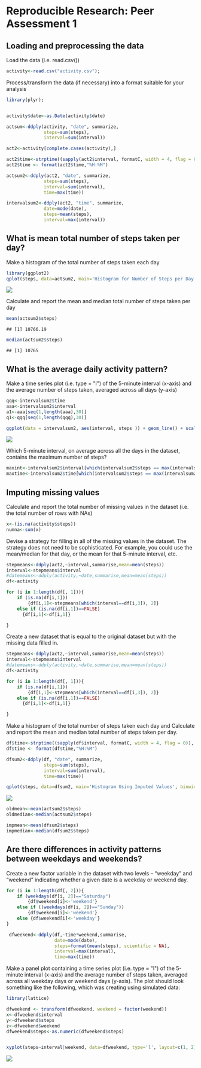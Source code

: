 # Reproducible Research: Peer Assessment 1


## Loading and preprocessing the data
Load the data (i.e. read.csv())

```r
activity<-read.csv("activity.csv");
```

Process/transform the data (if necessary) into a format suitable for your analysis


```r
library(plyr);


activity$date<-as.Date(activity$date)

actsum<-ddply(activity, "date", summarize, 
              steps=sum(steps),
              interval=sum(interval))

act2<-activity[complete.cases(activity),]

act2$time<-strptime((sapply(act2$interval, formatC, width = 4, flag = 0)), format = "%H%M")
act2$time <- format(act2$time,"%H:%M")

actsum2<-ddply(act2, "date", summarize, 
              steps=sum(steps),
              interval=sum(interval),
              time=max(time))

intervalsum2<-ddply(act2, "time", summarize, 
              date=mode(date),
              steps=mean(steps),
              interval=max(interval))
```



## What is mean total number of steps taken per day?
Make a histogram of the total number of steps taken each day


```r
library(ggplot2)
qplot(steps, data=actsum2, main='Histogram for Number of Steps per Day', binwidth=1000)
```

![](PA1_template_files/figure-html/unnamed-chunk-3-1.png) 



Calculate and report the mean and median total number of steps taken per day



```r
mean(actsum2$steps)
```

```
## [1] 10766.19
```

```r
median(actsum2$steps)
```

```
## [1] 10765
```


## What is the average daily activity pattern?
Make a time series plot (i.e. type = "l") of the 5-minute interval (x-axis) and the average number of steps taken, averaged across all days (y-axis)

```r
qqq<-intervalsum2$time
aaa<-intervalsum2$interval
a1<-aaa[seq(1,length(aaa),30)]
q1<-qqq[seq(1,length(qqq),30)]

ggplot(data = intervalsum2, aes(interval, steps )) + geom_line() + scale_x_continuous(breaks=a1, labels=q1) + ylab("Average Steps Per 5-Minute Interval") + xlab("Time Interval")
```

![](PA1_template_files/figure-html/unnamed-chunk-5-1.png) 

Which 5-minute interval, on average across all the days in the dataset, contains the maximum number of steps?


```r
maxint<-intervalsum2$interval[which(intervalsum2$steps == max(intervalsum2$steps))]
maxtime<-intervalsum2$time[which(intervalsum2$steps == max(intervalsum2$steps))]
```


## Imputing missing values

Calculate and report the total number of missing values in the dataset (i.e. the total number of rows with NAs)


```r
x<-(is.na(activity$steps))
numna<-sum(x)
```

Devise a strategy for filling in all of the missing values in the dataset. The strategy does not need to be sophisticated. For example, you could use the mean/median for that day, or the mean for that 5-minute interval, etc.



```r
stepmeans<-ddply(act2,~interval,summarise,mean=mean(steps))
interval<-stepmeans$interval
#datemeans<-ddply(activity,~date,summarise,mean=mean(steps))
df<-activity

for (i in 1:length(df[, 1])){
    if (is.na(df[i,1]))
        {df[i,1]<-stepmeans[which(interval==df[i,3]), 2]}
    else if (is.na(df[i,1])==FALSE)
      {df[i,1]<-df[i,1]}

}
```

Create a new dataset that is equal to the original dataset but with the missing data filled in.


```r
stepmeans<-ddply(act2,~interval,summarise,mean=mean(steps))
interval<-stepmeans$interval
#datemeans<-ddply(activity,~date,summarise,mean=mean(steps))
df<-activity

for (i in 1:length(df[, 1])){
    if (is.na(df[i,1]))
        {df[i,1]<-stepmeans[which(interval==df[i,3]), 2]}
    else if (is.na(df[i,1])==FALSE)
      {df[i,1]<-df[i,1]}

}
```

Make a histogram of the total number of steps taken each day and Calculate and report the mean and median total number of steps taken per day.


```r
df$time<-strptime((sapply(df$interval, formatC, width = 4, flag = 0)), format = "%H%M")
df$time <- format(df$time,"%H:%M")

dfsum2<-ddply(df, "date", summarize, 
              steps=sum(steps),
              interval=sum(interval),
              time=max(time))

qplot(steps, data=dfsum2, main='Histogram Using Imputed Values', binwidth=1000)
```

![](PA1_template_files/figure-html/unnamed-chunk-10-1.png) 

```r
oldmean<-mean(actsum2$steps)
oldmedian<-median(actsum2$steps)

impmean<-mean(dfsum2$steps)
impmedian<-median(dfsum2$steps)
```


## Are there differences in activity patterns between weekdays and weekends?

Create a new factor variable in the dataset with two levels – “weekday” and “weekend” indicating whether a given date is a weekday or weekend day.


```r
for (i in 1:length(df[, 2])){
    if (weekdays(df[i, 2])=="Saturday")
        {df$weekend[i]<-'weekend'}
    else if ((weekdays(df[i, 2])=="Sunday"))
        {df$weekend[i]<-'weekend'}
    else {df$weekend[i]<-'weekday'}
}

 dfweekend<-ddply(df,~time*weekend,summarise,
                  date=mode(date),
                  steps=format(mean(steps), scientific = NA),
                  interval=max(interval),
                  time=max(time))
```

Make a panel plot containing a time series plot (i.e. type = "l") of the 5-minute interval (x-axis) and the average number of steps taken, averaged across all weekday days or weekend days (y-axis). The plot should look something like the following, which was creating using simulated data:

```r
library(lattice)

dfweekend <- transform(dfweekend, weekend = factor(weekend))
x<-dfweekend$interval
y<-dfweekend$steps
z<-dfweekend$weekend
dfweekend$steps<-as.numeric(dfweekend$steps)


xyplot(steps~interval|weekend, data=dfweekend, type='l', layout=c(1, 2))
```

![](PA1_template_files/figure-html/unnamed-chunk-12-1.png) 

